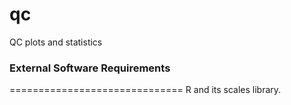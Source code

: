 # qc
QC plots and statistics


<h3>External Software Requirements</h3>
==============================
R and its scales library.
